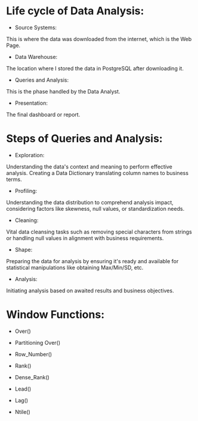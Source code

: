 # Life cycle of Data Analysis:

- Source Systems:

This is where the data was downloaded from the internet, which is the Web Page.

- Data Warehouse:

The location where I stored the data in PostgreSQL after downloading it.

- Queries and Analysis:

This is the phase handled by the Data Analyst.

- Presentation:

The final dashboard or report.


# Steps of Queries and Analysis:

- Exploration:

Understanding the data's context and meaning to perform effective analysis. Creating a Data Dictionary translating column names to business terms.

- Profiling:

Understanding the data distribution to comprehend analysis impact, considering factors like skewness, null values, or standardization needs.

- Cleaning:

Vital data cleansing tasks such as removing special characters from strings or handling null values in alignment with business requirements.

- Shape:

Preparing the data for analysis by ensuring it's ready and available for statistical manipulations like obtaining Max/Min/SD, etc.

- Analysis:

Initiating analysis based on awaited results and business objectives.

# Window Functions:

- Over()

- Partitioning Over()

- Row_Number()

- Rank()

- Dense_Rank()

- Lead()

- Lag()

- Ntile()
